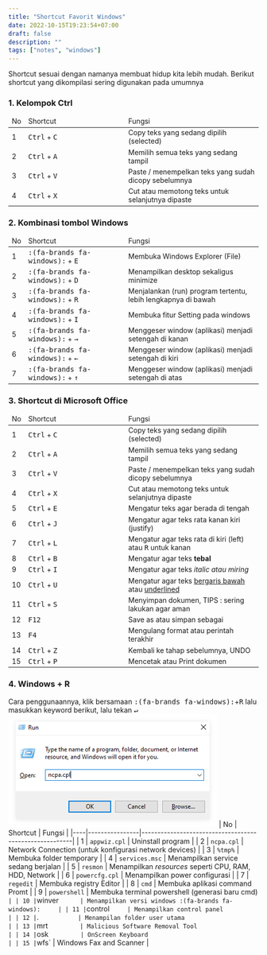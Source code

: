 ```yaml
---
title: "Shortcut Favorit Windows"
date: 2022-10-15T19:23:54+07:00
draft: false
description: "" 
tags: ["notes", "windows"]
---
```

Shortcut sesuai dengan namanya membuat hidup kita lebih mudah. Berikut shortcut yang dikompilasi sering digunakan pada umumnya
### 1. Kelompok Ctrl 
<table>
    <thead>
        <tr>
            <td style="width:4%">No</td>
            <td style="width:40%">Shortcut</td>
            <td>Fungsi</td>
        </tr>
    </thead>
    <tbody>
        <tr>
            <td>1</td>
            <td><kbd>Ctrl</kbd> + <kbd> C </kbd></td>
            <td>Copy teks yang sedang dipilih (selected)</td>
        </tr>
        <tr>
            <td>2</td>
            <td><kbd>Ctrl</kbd> + <kbd> A </kbd></td>
            <td>Memilih semua teks yang sedang tampil</td>
        </tr>
        <tr>
            <td>3</td>
            <td><kbd>Ctrl</kbd> + <kbd> V </kbd></td>
            <td>Paste / menempelkan teks yang sudah dicopy sebelumnya</td>
        </tr>
        <tr>
            <td>4</td>
            <td><kbd>Ctrl</kbd> + <kbd> X </kbd></td>
            <td>Cut atau memotong teks untuk selanjutnya dipaste</td>
        </tr>
    </tbody>
</table>


### 2. Kombinasi tombol Windows
<table><thead><tr><td style="width:5%">No</td><td style="width:40%">Shortcut</td><td>Fungsi</td></tr></thead><tbody><tr><td>1</td><td><kbd>:(fa-brands fa-windows):</kbd> + <kbd> E </kbd></td><td>Membuka Windows Explorer (File)</td></tr><tr><td>2</td><td><kbd>:(fa-brands fa-windows):</kbd> + <kbd> D </kbd></td><td>Menampilkan desktop sekaligus minimize</td></tr><tr><td>3</td><td><kbd>:(fa-brands fa-windows):</kbd> + <kbd> R </kbd></td><td>Menjalankan (run) program tertentu, lebih lengkapnya di bawah</td></tr><tr><td>4</td><td><kbd>:(fa-brands fa-windows):</kbd> + <kbd> I </kbd></td><td>Membuka fitur Setting pada windows</td></tr><tr><td>5</td><td><kbd>:(fa-brands fa-windows):</kbd> + <kbd> → </kbd></td><td>Menggeser window (aplikasi) menjadi setengah di kanan</td></tr><tr><td>6</td><td><kbd>:(fa-brands fa-windows):</kbd> + <kbd> ← </kbd></td><td>Menggeser window (aplikasi) menjadi setengah di kiri</td></tr><tr><td>7</td><td><kbd>:(fa-brands fa-windows):</kbd> + <kbd> ↑ </kbd></td><td>Menggeser window (aplikasi) menjadi setengah di atas</td></tr></tbody></table>

### 3. Shortcut di Microsoft Office
<table><thead><tr><td style="width:5%">No</td><td style="width:40%">Shortcut</td><td>Fungsi</td></tr></thead><tbody><tr><td>1</td><td><kbd>Ctrl</kbd> + <kbd> C </kbd></td><td>Copy teks yang sedang dipilih (selected)</td></tr><tr><td>2</td><td><kbd>Ctrl</kbd> + <kbd> A </kbd></td><td>Memilih semua teks yang sedang tampil</td></tr><tr><td>3</td><td><kbd>Ctrl</kbd> + <kbd> V </kbd></td><td>Paste / menempelkan teks yang sudah dicopy sebelumnya</td></tr><tr><td>4</td><td><kbd>Ctrl</kbd> + <kbd> X </kbd></td><td>Cut atau memotong teks untuk selanjutnya dipaste</td></tr><tr><td>5</td><td><kbd>Ctrl</kbd> + <kbd> E </kbd></td><td>Mengatur teks agar berada di tengah</td></tr><tr><td>6</td><td><kbd>Ctrl</kbd> + <kbd> J </kbd></td><td>Mengatur agar teks rata kanan kiri (justify)</td></tr><tr><td>7</td><td><kbd>Ctrl</kbd> + <kbd> L </kbd></td><td>Mengatur agar teks rata di kiri (left) atau <kbd> R</kbd> untuk kanan</td></tr><tr><td>8</td><td><kbd>Ctrl</kbd> + <kbd> B </kbd></td><td>Mengatur agar teks <strong>tebal</strong></td></tr><tr><td>9</td><td><kbd>Ctrl</kbd> + <kbd> I </kbd></td><td>Mengatur agar teks <em>italic atau miring</em></td></tr><tr><td>10</td><td><kbd>Ctrl</kbd> + <kbd> U </kbd></td><td>Mengatur agar teks <u>bergaris bawah</u> atau <u>underlined</u></td></tr><tr><td>11</td><td><kbd>Ctrl</kbd> + <kbd> S </kbd></td><td>Menyimpan dokumen, TIPS : sering lakukan agar aman</td></tr><tr><td>12</td><td><kbd>F12</kbd></td><td>Save as atau simpan sebagai</td></tr><tr><td>13</td><td><kbd>F4</kbd></td><td>Mengulang format atau perintah terakhir</td></tr><tr><td>14</td><td><kbd>Ctrl</kbd> + <kbd> Z </kbd></td><td>Kembali ke tahap sebelumnya, UNDO</td></tr><tr><td>15</td><td><kbd>Ctrl</kbd> + <kbd> P </kbd></td><td>Mencetak atau Print dokumen</td></tr></tbody></table>

### 4. Windows + R 
Cara penggunaannya, klik bersamaan <kbd>:(fa-brands fa-windows):</kbd>+<kbd>R</kbd> lalu masukkan keyword berikut, lalu tekan <kbd>↵</kbd>
![windows run](winrun-s.png "tampilan win+R")
| No | Shortcut       | Fungsi                                                 |
|----|----------------|--------------------------------------------------------|
| 1  | `appwiz.cpl`   | Uninstall program                                      |
| 2  | `ncpa.cpl`     | Network Connection (untuk konfigurasi network devices) |
| 3  | `%tmp%`        | Membuka folder temporary                               |
| 4  | `services.msc` | Menampilkan service sedang berjalan                    |
| 5  | `resmon`       | Menampilkan _resources_ seperti CPU, RAM, HDD, Network |
| 6  | `powercfg.cpl` | Menampilkan power configurasi                          |
| 7  | `regedit`      | Membuka registry Editor                                |
| 8  | `cmd`          | Membuka aplikasi command Promt                         |
| 9  | `powershell`   | Membuka terminal powershell (generasi baru cmd)`       |
| 10 | `winver`       | Menampilkan versi windows :(fa-brands fa-windows):     |
| 11 | `control`      | Menampilkan control panel                              |
| 12 | `.`            | Menampilan folder user utama                           |
| 13 | `mrt`          | Malicious Software Removal Tool                        |
| 14 | `osk`          | OnScreen Keyboard                                      |
| 15 | `wfs`          | Windows Fax and Scanner                                |


